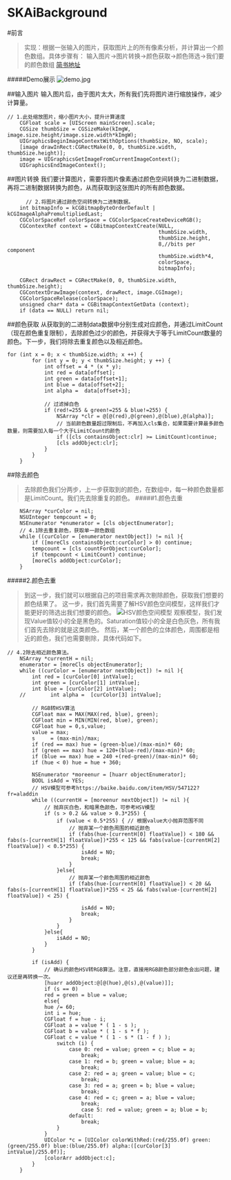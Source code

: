 # SKAiBackground
#前言
 >实现：根据一张输入的图片，获取图片上的所有像素分析，并计算出一个颜色数组。具体步骤有：
输入图片→图片转换→颜色获取→颜色筛选→我们要的颜色数组
[简书地址](https://www.jianshu.com/p/9001d6f5508e)

#####Demo展示
![demo.jpg](https://upload-images.jianshu.io/upload_images/2013062-a2ba21345dec9062.jpg?imageMogr2/auto-orient/strip%7CimageView2/2/w/500)

##输入图片
输入图片后，由于图片太大，所有我们先将图片进行缩放操作，减少计算量。

```
// 1.此处缩放图片，缩小图片大小，提升计算速度
    CGFloat scale = [UIScreen mainScreen].scale;
    CGSize thumbSize = CGSizeMake(kImgW, image.size.height/image.size.width*kImgW);
    UIGraphicsBeginImageContextWithOptions(thumbSize, NO, scale);
    [image drawInRect:CGRectMake(0, 0, thumbSize.width, thumbSize.height)];
    image = UIGraphicsGetImageFromCurrentImageContext();
    UIGraphicsEndImageContext();
```
##图片转换
我们要计算图片，需要将图片像素通过颜色空间转换为二进制数据，再将二进制数据转换为颜色，从而获取到这张图片的所有颜色数据。
```
      // 2.将图片通过颜色空间转换为二进制数据。
    int bitmapInfo = kCGBitmapByteOrderDefault | kCGImageAlphaPremultipliedLast;
    CGColorSpaceRef colorSpace = CGColorSpaceCreateDeviceRGB();
    CGContextRef context = CGBitmapContextCreate(NULL,
                                                 thumbSize.width,
                                                 thumbSize.height,
                                                 8,//bits per component
                                                 thumbSize.width*4,
                                                 colorSpace,
                                                 bitmapInfo);
    
    CGRect drawRect = CGRectMake(0, 0, thumbSize.width, thumbSize.height);
    CGContextDrawImage(context, drawRect, image.CGImage);
    CGColorSpaceRelease(colorSpace);
    unsigned char* data = CGBitmapContextGetData (context);
    if (data == NULL) return nil;
```
##颜色获取
从获取到的二进制data数据中分别生成对应颜色，并通过LimitCount（现在颜色重复限制），去除颜色过少的颜色，并获得大于等于LimitCount数量的颜色。下一步，我们将除去重复颜色以及相近颜色。
```
for (int x = 0; x < thumbSize.width; x ++) {
        for (int y = 0; y < thumbSize.height; y ++) {
            int offset = 4 * (x * y);
            int red = data[offset];
            int green = data[offset+1];
            int blue = data[offset+2];
            int alpha =  data[offset+3];
        
            // 过滤掉白色
            if (red!=255 & green!=255 & blue!=255) {
                NSArray *clr = @[@(red),@(green),@(blue),@(alpha)];
                // 当前颜色数量超过限制后，不再加入cls集合，如果需要计算最多颜色数量，则需要加入每一个大于LimitCount的颜色
                if ([cls containsObject:clr] >= LimitCount)continue;
                [cls addObject:clr];
            }
        }
    }
```
##除去颜色
>去除颜色我们分两步，上一步获取到的颜色，在数组中，每一种颜色数量都是LimitCount。我们先去除重复的颜色。
#####1.颜色去重
```
    NSArray *curColor = nil;
    NSUInteger tempcount = 0;
    NSEnumerator *enumerator = [cls objectEnumerator];
    // 4.1除去重复颜色，获取单一颜色数组
    while ((curColor = [enumerator nextObject]) != nil ){
        if ([moreCls containsObject:curColor] > 0) continue;
        tempcount = [cls countForObject:curColor];
        if (tempcount < LimitCount) continue;
        [moreCls addObject:curColor];
    }
```
#####2.颜色去重
>到这一步，我们就可以根据自己的项目需求再次剔除颜色，获取我们想要的颜色结果了。
这一步，我们首先需要了解HSV颜色空间模型，这样我们才能更好的筛选出我们想要的颜色。
![HSV颜色空间模型](https://upload-images.jianshu.io/upload_images/2013062-ae176d6067d08553.png?imageMogr2/auto-orient/strip%7CimageView2/2/w/1240)
观察模型，我们发现Value值较小的全是黑色的。Saturation值较小的全是白色灰色，所有我们首先去除的就是这类颜色。
然后，某一个颜色的立体颜色，周围都是相近的颜色，我们也需要剔除，具体代码如下。
```
// 4.2除去相近颜色算法。
    NSArray *currentH = nil;
    enumerator = [moreCls objectEnumerator];
    while ((curColor = [enumerator nextObject]) != nil ){
        int red = [curColor[0] intValue];
        int green = [curColor[1] intValue];
        int blue = [curColor[2] intValue];
    //        int alpha =  [curColor[3] intValue];
        
        // RGB转HSV算法
        CGFloat max = MAX(MAX(red, blue), green);
        CGFloat min = MIN(MIN(red, blue), green);
        CGFloat hue = 0,s,value;
        value = max;
        s     = (max-min)/max;
        if (red == max) hue = (green-blue)/(max-min)* 60;
        if (green == max) hue = 120+(blue-red)/(max-min)* 60;
        if (blue == max) hue = 240 +(red-green)/(max-min)* 60;
        if (hue < 0) hue = hue + 360;

        NSEnumerator *moreenur = [huarr objectEnumerator];
        BOOL isAdd = YES;
        // HSV模型可参考https://baike.baidu.com/item/HSV/547122?fr=aladdin
        while ((currentH = [moreenur nextObject]) != nil ){
            // 抛弃灰白色，和暗黑色颜色，可参考HSV模型
            if (s > 0.2 && value > 0.3*255) {
                if (value < 0.5*255) { // 根据value大小抛弃范围不同
                    // 抛弃某一个颜色周围的相近颜色
                    if (fabs(hue-[currentH[0] floatValue]) < 180 && fabs(s-[currentH[1] floatValue])*255 < 125 && fabs(value-[currentH[2] floatValue]) < 0.5*255) {
                        isAdd = NO;
                        break;
                    }
                }else{
                    // 抛弃某一个颜色周围的相近颜色
                    if (fabs(hue-[currentH[0] floatValue]) < 20 && fabs(s-[currentH[1] floatValue])*255 < 25 && fabs(value-[currentH[2] floatValue]) < 25) {

                        isAdd = NO;
                        break;
                    }
                }
            }else{
                isAdd = NO;
            }
        }

        if (isAdd) {
            // 确认的颜色HSV转RGB算法。注意，直接用RGB颜色部分颜色会出问题，建议还是再转换一次。
            [huarr addObject:@[@(hue),@(s),@(value)]];
            if (s == 0)
            red = green = blue = value;
            else{
            hue /= 60;
            int i = hue;
            CGFloat f = hue - i;
            CGFloat a = value * ( 1 - s );
            CGFloat b = value * ( 1 - s * f );
            CGFloat c = value * ( 1 - s * (1 - f ) );
                switch (i) {
                    case 0: red = value; green = c; blue = a;
                        break;
                    case 1: red = b; green = value; blue = a;
                        break;
                    case 2: red = a; green = value; blue = c;
                        break;
                    case 3: red = a; green = b; blue = value;
                        break;
                    case 4: red = c; green = a; blue = value;
                        break;
                        case 5: red = value; green = a; blue = b;
                    default:
                        break;
                }
            }
            UIColor *c = [UIColor colorWithRed:(red/255.0f) green:(green/255.0f) blue:(blue/255.0f) alpha:([curColor[3] intValue]/255.0f)];
            [colorArr addObject:c];
        }
    }
```
